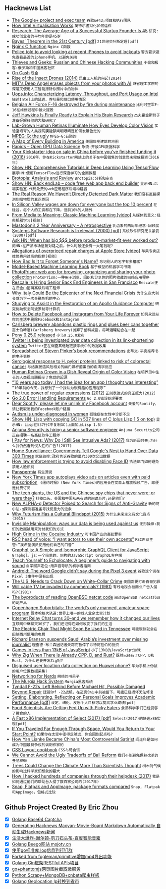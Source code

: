 ## Hacknews List


- [The Google&#43; project and exec team](https://threader.app/thread/1049523067506966529)  `谷歌&#43;项目和执行团队`
- [How Intel Virtualisation Works](https://binarydebt.wordpress.com/2018/10/14/intel-virtualisation-how-vt-x-kvm-and-qemu-work-together/)  `英特尔虚拟化如何运作`
- [Research: The Average Age of a Successful Startup Founder Is 45](https://hbr.org/2018/07/research-the-average-age-of-a-successful-startup-founder-is-45)  `研究:成功创业者的平均年龄是45岁`
- [Bayes’ Theorem in the 21st Century [pdf]](http://web.ipac.caltech.edu/staff/fmasci/home/astro_refs/Science-2013-Efron.pdf)  `21世纪贝叶斯定理[pdf]`
- [Nginx C function](https://nginx-c-function.github.io)  `Nginx C函数`
- [Police told to avoid looking at recent iPhones to avoid lockouts](https://www.engadget.com/2018/10/13/police-told-to-avoid-looking-at-iphone-x/)  `警方要求避免查看最近的iphone手机，以避免关闭`
- [Thieves and Geeks: Russian and Chinese Hacking Communities](https://www.recordedfuture.com/russian-chinese-hacking-communities/)  `小偷和极客:俄罗斯和中国黑客社区`
- [On Cash](https://www.tbray.org/ongoing/When/201x/2018/10/11/On-Cash)  `现金`
- [Rise of the Insect Drones (2014)](https://www.popsci.com/article/technology/rise-insect-drones)  `昆虫无人机的兴起(2014)`
- [MIT&#39;s Deep Angel erases objects from your photos with AI](https://www.fastcompany.com/90246009/this-mit-tool-can-erase-anything-or-anyone-from-your-old-photos)  `麻省理工学院的深层天使用人工智能擦除你照片中的物体`
- [Uops.info: Characterizing Latency, Throughput, and Port Usage on Intel](https://arxiv.org/abs/1810.04610)  `描述Intel上的延迟、吞吐量和端口使用情况`
- [Belgian Air Force F-16 destroyed by fire during maintenance](https://www.aviation24.be/military-aircraft/belgian-air-component/air-force-f-16-destroyed-maintenance-collateral-damage-second/)  `比利时空军F-16在维修过程中被火摧毁`
- [Jeff Hawkins Is Finally Ready to Explain His Brain Research](https://www.nytimes.com/2018/10/14/technology/jeff-hawkins-brain-research.html)  `杰夫霍金斯终于准备好解释他的大脑研究了`
- [Lab-Grown Human Retinas Illuminate How Eyes Develop Color Vision](https://www.scientificamerican.com/article/lab-grown-human-retinas-illuminate-how-eyes-develop-color-vision/)  `实验室培育的人类视网膜能够阐明眼睛是如何发展色觉的`
- [MPEG-G: the ugly](https://datageekdom.blogspot.com/2018/09/)  `MPEG-G:丑陋的`
- [A Map of Every Building in America](https://www.nytimes.com/interactive/2018/10/12/us/map-of-every-building-in-the-united-states.html)  `美国每座建筑的地图`
- [Rapids – Open GPU Data Science](http://rapids.ai/)  `急流-开放GPU数据科学`
- [Your Kickstarter idea on sale in China before you’ve finished funding it (2016)](https://qz.com/771727/chinas-factories-in-shenzhen-can-copy-products-at-breakneck-speed-and-its-time-for-the-rest-of-the-world-to-get-over-it/)  `2016年，你在Kickstarter网站上的关于在中国销售的创意尚未完成投资(2016年)`
- [Show HN: Comprehensive Tutorials in Deep Learning Using TensorFlow](https://github.com/open-source-for-science/TensorFlow-Course)  `展示HN:使用TensorFlow进行深度学习的全面教程`
- [Brotopia: Analysis and Review](https://quillette.com/2018/10/12/brotopia-analysis-and-review/)  `Brotopia:分析和审查`
- [Show HN: Back endLab – code free web app back end builder](item?id=18212614)  `显示HN:后端实验室-代码免费的web应用程序后端构建器`
- [The Real Reason We Haven’t Directly Detected Dark Matter](https://medium.com/starts-with-a-bang/this-is-the-real-reason-we-havent-directly-detected-dark-matter-3d04021b314e)  `我们没有直接探测到暗物质的真正原因`
- [In Silicon Valley wages are down for everyone but the top 10 percent](https://www.recode.net/2018/10/13/17953004/wages-workers-silicon-valley-income-inequality)  `在硅谷，每个人的工资都在下降，但前10%的人除外`
- [From Media to Meaning: Classic Machine Learning [video]](https://www.youtube.com/watch?v=EuIGyfp7p-E)  `从媒体到意义:经典机器学习[视频]`
- [Mastodon’s 2 Year Anniversary – A retrospective](https://blog.joinmastodon.org/2018/10/mastodons-2-year-anniversary/)  `乳齿象的两周年纪念-回顾展`
- [Systems Software Research is Irrelevant (2000) [pdf]](http://doc.cat-v.org/bell_labs/utah2000/utah2000.pdf)  `系统软件研究无关紧要(2000)[pdf]`
- [Ask HN: When has big $$$ before product-market-fit ever worked out?](item?id=18212797)  `问HN:在产品市场适销对路之前，什么时候还会有一大笔钱呢?`
- [Allegations of overpriced repair charges at Apple Store [video]](https://www.youtube.com/watch?v=_XneTBhRPYk)  `苹果专卖店维修费用过高的指控[视频]`
- [How Bad Is It to Forget Someone&#39;s Name?](https://www.theatlantic.com/health/archive/2018/10/im-sorry-whats-your-name-again/572614/?single_page=true)  `忘记别人的名字有多糟糕?`
- [Model-Based Machine Learning Book](http://mbmlbook.com/)  `基于模型的机器学习书籍`
- [PhotoPrism: web app for browsing, organizing and sharing your photo collection](https://photoprism.org/)  `PhotoPrism:一种用于浏览、组织和分享你的照片收藏的网络应用程序`
- [Rescale Is Hiring Senior Back End Engineers in San Francisco](https://jobs.lever.co/rescale/ba8800d3-b0bd-40b0-8a72-887e27904553?lever-origin=applied&amp;lever-source%5B%5D=Hacker%20News)  `Rescale正在旧金山招聘高级后端工程师`
- [Why Italy Could Be the Epicenter of the Next Financial Crisis](https://www.nytimes.com/2018/10/12/business/italy-debt-crisis-eu-brussels.html)  `为什么意大利会成为下一次金融危机的中心`
- [Studying to Assist in the Restoration of an Apollo Guidance Computer](https://rescue1130.blogspot.com/2018/10/studying-to-assist-in-restoration-of.html)  `研究协助恢复阿波罗制导计算机`
- [How to Delete Facebook and Instagram from Your Life Forever](https://www.nytimes.com/2018/10/10/technology/personaltech/how-to-delete-facebook-instagram-account.html)  `如何永远从你的生活中删除Facebook和Instagram`
- [Carlsberg brewery abandons plastic rings and glues beer cans together](https://www.telegraph.co.uk/news/2018/09/07/carlsberg-glues-beer-cans-together-becoming-first-brewery-abandon/)  `嘉士伯啤酒(Carlsberg brewery)抛弃了塑料戒指，将啤酒罐粘合在一起`
- [Pony 0.25.0 released](https://www.ponylang.io/blog/2018/10/0.25.0-released/)  `小马0.25.0发布`
- [Twitter is being investigated over data collection in its link-shortening system](https://theblogroom.com/twitter-being-investigated-collection-data-link-shortening-system/)  `Twitter正在调查其缩短链接系统中的数据收集`
- [Spreadsheet of Steven Pinker’s book recommendations](https://docs.google.com/spreadsheets/d/e/2PACX-1vQDca1iI1GgcMwBl65XRvJaAnZOv6sCjmAamy_7cioVMV4U_VnBksgZrIKTe5P4aneEXtion1ZA7iPe/pubhtml#)  `史蒂文·平克推荐书的电子表格`
- [Serological response to H. pylori proteins linked to risk of colorectal cancer](https://www.gastrojournal.org/article/S0016-5085(18)35088-1/pdf)  `与结直肠癌风险相关的幽门螺杆菌蛋白的血清学反应`
- [Human Retinas Grown in a Dish Reveal Origin of Color Vision](https://www.npr.org/sections/health-shots/2018/10/11/656560767/human-retinas-grown-in-a-dish-reveal-origin-of-color-vision)  `在培养皿中生长的人类视网膜揭示了色觉的起源`
- [“10 years ago today, I had the idea for an app I thought was interesting”](https://threadreaderapp.com/thread/1050990035892199424.html)  `“10年前的今天，我想到了一个我认为很有趣的应用程序”`
- [The true power of regular expressions (2012)](https://nikic.github.io/2012/06/15/The-true-power-of-regular-expressions.html)  `正则表达式的真正威力(2012)`
- [Go 2.0 Error Handling Requirements](https://gist.github.com/networkimprov/961c9caa2631ad3b95413f7d44a2c98a)  `Go 2.0错误处理要求`
- [Dear Spotify, please let me unlink my Facebook account](https://eduardogarcia.xyz/blog/dear-spotify)  `亲爱的Spotify，请让我取消我的Facebook账户链接`
- [Autism is under-diagnosed in women](https://www.bbc.co.uk/news/resources/idt-sh/women_late_diagnosis_autism)  `孤独症在女性中诊断不足`
- [Show HN: Lisp with copying GC in 537 lines of C (plus Lisp 1.5 on top)](https://github.com/krig/LISP)  `显示HN: Lisp在537行C中复制GC(上面加上Lisp 1.5)`
- [Anjuna Security is hiring a senior software engineer](https://www.anjuna.io/careers/)  `Anjuna Security公司正在招聘一名高级软件工程师`
- [I Pay for News; Why Do I Still See Intrusive Ads? (2017)](https://www.kirkville.com/i-pay-for-news-why-do-i-still-see-ads/)  `我为新闻付费;为什么我仍然看到侵入性的广告?(2017)`
- [Home Surveillance: Governments Tell Google&#39;s Nest to Hand Over Data 300 Times](https://www.forbes.com/sites/thomasbrewster/2018/10/13/smart-home-surveillance-governments-tell-googles-nest-to-hand-over-data-300-times/amp/)  `家庭监控:政府告诉谷歌的巢穴300次交出数据`
- [How law enforcement is trying to avoid disabling Face ID](https://9to5mac.com/2018/10/13/cops-disable-face-id/)  `执法部门如何避免禁用人脸识别`
- [Panspermia](https://en.wikipedia.org/wiki/Panspermia)  `有生源说`
- [New York Times app autoplays video ads on articles even with paid subscription](https://twitter.com/james_k_nelson/status/1051404721473241088)  `《纽约时报》(New York Times)的应用会在文章上播放视频广告，即便是付费订阅`
- [The tech giants, the US and the Chinese spy chips that never were; or were they?](https://www.theguardian.com/commentisfree/2018/oct/13/tech-giants-us-chinese-spy-chips-bloomberg-supermicro-amazon-apple)  `科技巨头、美国和中国从未有过的间谍芯片;还是他们?`
- [New ALPHA-g Detector Poised to Search for Signs of Anti-Gravity](https://spectrum.ieee.org/tech-talk/aerospace/astrophysics/new-alphag-detector-poised-to-search-for-signs-of-antigravity)  `新的阿尔法-g探测器准备寻找反重力的迹象`
- [Why Futurism Has a Cultural Blindspot (2015)](http://nautil.us/issue/65/in-plain-sight/why-futurism-has-a-cultural-blindspot-rp)  `为什么未来主义有文化盲点(2015)`
- [Invisible Manipulation: ways our data is being used against us](https://privacyinternational.org/feature/1064/invisible-manipulation-10-ways-our-data-being-used-against-us)  `无形操纵:我们的数据被用来对付我们的方式`
- [High Crime in the Cocaine Industry](https://meanjin.com.au/essays/high-crime-in-the-cocaine-industry/)  `可卡因产业的高犯罪率`
- [RSC head of voice: “I want actors to use their own accents”](https://www.thestage.co.uk/features/interviews/2018/rsc-head-voice-kate-godfrey-want-actors-use-accents-just-needs-clear/)  `RSC声部主管:“我希望演员使用他们自己的口音”`
- [Graphql.js: A Simple and Isomorphic GraphQL Client for JavaScript](https://github.com/f/graphql.js/)  `Graphql。js:一个简单的、同构的JavaScript GraphQL客户端`
- [Teach Yourself to Echolocate: A beginner’s guide to navigating with sound](https://www.atlasobscura.com/articles/how-to-echolocate)  `自学回声定位:用声音导航的初学者指南`
- [Android: The word Google didn&#39;t say during the Pixel 3 event](https://9to5google.com/2018/10/11/the-dirty-word-android-dead-made-by-google/)  `谷歌这个词在Pixel 3事件中没有出现`
- [The U.S. Needs to Crack Down on White-Collar Crime](https://www.bloomberg.com/view/articles/2018-10-14/white-collar-crime-more-prosecutions-needed)  `美国需要打击白领犯罪`
- [Will cable TV be invaded by commercials? (1981)](https://www.nytimes.com/1981/07/26/arts/will-cable-tv-be-invaded-by-commercials.html)  `有线电视会被商业广告入侵吗?(1981)`
- [The byproducts of reading OpenBSD netcat code](https://nanxiao.me/en/the-byproducts-of-reading-openbsd-netcat-code/)  `阅读OpenBSD netcat代码的副产品`
- [Copenhagen Suborbitals: The world’s only manned, amateur space program](https://copenhagensuborbitals.com/about-us/)  `哥本哈根次轨道:世界上唯一的载人业余太空计划`
- [Internet Relay Chat turns 30–and we remember how it changed our lives](https://arstechnica.com/staff/2018/10/internet-relay-chat-turns-30-and-we-remember-how-it-changed-our-lives/)  `互联网中继聊天30岁了，我们还记得它如何改变了我们的生活`
- [The Electric Chair That Might Soon Be Used in Tennessee](https://www.buzzfeednews.com/article/nidhisubbaraman/electric-chair-tennessee-edmund-zagorski)  `可能很快就会在田纳西州使用的电椅`
- [Richard Branson suspends Saudi Arabia’s investment over missing journalist](https://www.theverge.com/2018/10/13/17967954/virgin-galactic-richard-branson-saudi-arabia-jamal-khashoggi)  `理查德·布兰森因记者失踪而暂停了沙特阿拉伯的投资`
- [Games in less than 13kB of JavaScript](https://blog.github.com/2018-10-05-js13kgames-highlights-2018/)  `小于13kB的JavaScript游戏`
- [Why Zig When There Is Already CPP, D, and Rust?](https://github.com/ziglang/zig/wiki/Why-Zig-When-There-is-Already-CPP,-D,-and-Rust%3F)  `既然已经有了CPP、D和Rust，为什么还要开发Zig呢?`
- [Disguised user location data collection on Huawei phone?](https://threader.app/thread/1051204370543648770)  `华为手机上伪装的用户位置数据采集?`
- [Networking for Nerds](http://benjaminreinhardt.com/networking-for-nerds/)  `网络的书呆子`
- [The Murgia Hack System](http://mhsys.org/notes/)  `Murgia黑客系统`
- [Tyndall F-22s, Left Behind Before Michael Hit, Possibly Damaged Beyond Repair](http://www.airforcemag.com/Features/Pages/2018/October%202018/Tyndall-F-22s-Left-Behind-Before-Michael-Hit-Possibly-Damaged-Beyond-Repair.aspx)  `廷德尔f -22战机，在迈克尔击中前被留下，可能已经损坏无法修复`
- [Setting, Elaborating, Reflecting on Personal Goals Improves Academic Performance [pdf]](http://individual.utoronto.ca/jacobhirsh/publications/GoalSettingJAP2010.pdf)  `设定、细化、反思个人目标可以提高学业成绩[pdf]`
- [Food Scientists Are Getting Fed Up with Picky Eaters](https://www.wsj.com/articles/emulsify-this-food-scientists-are-getting-fed-up-with-picky-consumers-1539352923)  `食品科学家们已经受够了挑食的人`
- [A Fast x86 Implementation of Select (2017) [pdf]](https://arxiv.org/abs/1706.00990)  `Select(2017)的快速x86实现[pdf]`
- [If You Traveled Far Enough Through Space, Would You Return to Your Start Point?](https://www.forbes.com/sites/startswithabang/2018/10/12/if-you-traveled-far-enough-through-space-would-you-return-to-your-starting-point/)  `如果你在太空中走得足够远，你会回到起点吗?`
- [How Yan Lianke Became China&#39;s Most Controversial Satirist](https://www.newyorker.com/magazine/2018/10/15/yan-liankes-forbidden-satires-of-china)  `阎连科是如何成为中国最具争议的讽刺作家的`
- [CSS Layout cookbook](https://developer.mozilla.org/en-US/docs/Web/CSS/Layout_cookbook)  `CSS布局食谱`
- [We Cannot Avoid the Ugly Tradeoffs of Bail Reform](https://marginalrevolution.com/marginalrevolution/2018/10/happens-bail-reform-meets-reality.html)  `我们不能避免保释改革的丑陋权衡`
- [Trees Could Change the Climate More Than Scientists Thought](https://www.theatlantic.com/science/archive/2018/10/how-forests-affect-climate-change/572770/?single_page=true)  `树木对气候的影响比科学家们想象的要大`
- [How I hacked hundreds of companies through their helpdesk (2017)](https://medium.com/intigriti/how-i-hacked-hundreds-of-companies-through-their-helpdesk-b7680ddc2d4c)  `我是如何通过他们的帮助台入侵了数百家公司的(2017年)`
- [Snap, Flatpak and AppImage, package formats compared](https://verummeum.com/blog/2018/10/14/portable-package-formats/)  `Snap, Flatpak和AppImage，包格式比较`

## Github Project Created By Eric Zhou

- [x] [Golang Base64 Captcha](https://github.com/mojocn/base64Captcha)
- [x] [Generating Hacknews Maoyan-Movie-Board Markdown Automatically 自动生成Hacknews新闻](https://github.com/dejavuzhou/md-genie)
- [x] [生活大爆炸-谢尔顿-剪刀石头布-百度智能音箱](https://github.com/mojocn/dueros-bang-game)
- [x] [Golang Beego网站 mojotv.cn](https://github.com/mojocn/www.mojotv.cn)
- [x] [使用go标准库,log信息到钉钉群](https://github.com/mojocn/dooger)
- [x] [Forked from fogleman/primitive增加mp4导出功能](https://github.com/mojocn/primitive)
- [x] [Golang Gin框架RESTful APIs项目](https://github.com/JJJJJJJerk/ezier-golang-web-api-framework)
- [x] [go+phantomjs网页图片截取微服务](https://github.com/mojocn/screen_shot)
- [x] [Python Scrapy+MongoDB+cnbeta爬虫样板](https://github.com/mojocn/scrapy_mongodb_boilerplate_cnbeta)
- [x] [Golang Geolocation Ip转换到省市](https://github.com/mojocn/ip2location)